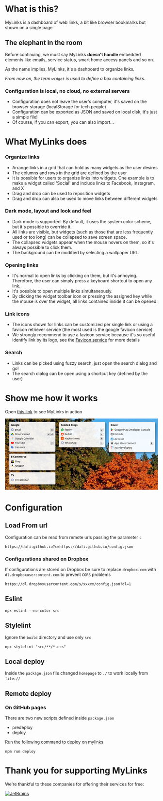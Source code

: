 # What is this?

MyLinks is a dashboard of web links, a bit like browser bookmarks but shown on a single page

## The elephant in the room

Before continuing, we must say MyLinks **doesn't handle** embedded elements like emails, service status, smart home access panels and so on.

As the name implies, MyLinks, it's a dashboard to organize links.

*From now on, the term `widget` is used to define a box containing links.*

### Configuration is local, no cloud, no external servers

- Configuration does not leave the user's computer, it's saved on the browser storage (localStorage for tech people)
- Configuration can be exported as JSON and saved on local disk, it's just a simple file!
- Of course, if you can export, you can also import...

# What MyLinks does

### Organize links

- Arrange links in a grid that can hold as many widgets as the user desires
- The columns and rows in the grid are defined by the user
- It is possible for users to organize links into widgets. One example is to make a widget called 'Social' and include links to Facebook, Instagram, and X
- Drag and drop can be used to reposition widgets
- Drag and drop can also be used to move links between different widgets

### Dark mode, layout and look and feel

- Dark mode is supported. By default, it uses the system color scheme, but it's possible to override it.
- All links are visible, but widgets (such as those that are less frequently used or too long) can be collapsed to save screen space.
- The collapsed widgets appear when the mouse hovers on them, so it's always possible to click them.
- The background can be modified by selecting a wallpaper URL.

### Opening links

- It's normal to open links by clicking on them, but it's annoying. Therefore, the user can simply press a keyboard shortcut to open any link.
- It's possible to open multiple links simultaneously.
- By clicking the widget toolbar icon or pressing the assigned key while the mouse is over the widget, all links contained inside it can be opened.


### Link icons

- The icons shown for links can be customized per single link or using a favicon retriever service (the most used is the google favicon service)
- We strongly recommend to use a favicon service because it's so useful identify link by its logo, see the [Favicon service](favicon_service.md) for more details


### Search

- Links can be picked using fuzzy search, just open the search dialog and go!
- The search dialog can be open using a shortcut key (defined by the user)



# Show me how it works

Open [this link](https://dafi.github.io/mylinks/?c=https://gist.githubusercontent.com/dafi/8442bdbe932c22426bb4a383077a6802/raw) to see MyLinks in action

![](doc/mylinks.png)

# Configuration

## Load From url

Configuration can be read from remote urls passing the parameter `c`

    https://dafi.github.io?c=https://dafi.github.io/config.json

### Configurations shared on Dropbox

If configurations are stored on Dropbox be sure to replace `dropbox.com` with `dl.dropboxusercontent.com` to prevent `CORS` problems

    https://dl.dropboxusercontent.com/s/xxxxx/config.json?dl=1

## Eslint

    npx eslint --no-color src

## Stylelint

Ignore the `build` directory and use only `src`

    npx stylelint "src/**/*.css"

## Local deploy

Inside the `package.json` file changed `homepage` to `./` to work locally from `file://`

## Remote deploy

### On GitHub pages

There are two new scripts defined inside `package.json`

- predeploy
- deploy

Run the following command to deploy on [mylinks](https://dafi.github.io/mylinks/)

	npm run deploy


# Thank you for supporting MyLinks

We're thankful to these companies for offering their services for free:

<p><a href="https://jb.gg/OpenSourceSupport"><img src="https://images.opencollective.com/jetbrains/eb04ddc/logo.png" alt="JetBrains" height="64"></a>
